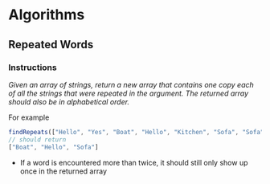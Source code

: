 # Algorithms

## Repeated Words

### Instructions

_Given an array of strings, return a new array that contains one copy each of all the strings that were repeated in the argument. The returned array should also be in alphabetical order._

For example

```javascript
findRepeats(["Hello", "Yes", "Boat", "Hello", "Kitchen", "Sofa", "Sofa", "Hello", "Boat"])
// should return
["Boat", "Hello", "Sofa"]
```

* If a word is encountered more than twice, it should still only show up once in the returned array
